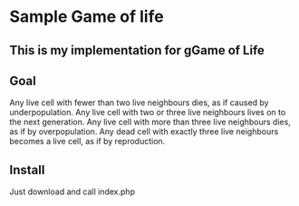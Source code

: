 # Sample Game of life

## This is my implementation for gGame of Life

## Goal
Any live cell with fewer than two live neighbours dies, as if caused by underpopulation.
            Any live cell with two or three live neighbours lives on to the next generation.
            Any live cell with more than three live neighbours dies, as if by overpopulation.
            Any dead cell with exactly three live neighbours becomes a live cell, as if by reproduction.
            
            
## Install 
Just download and call index.php

